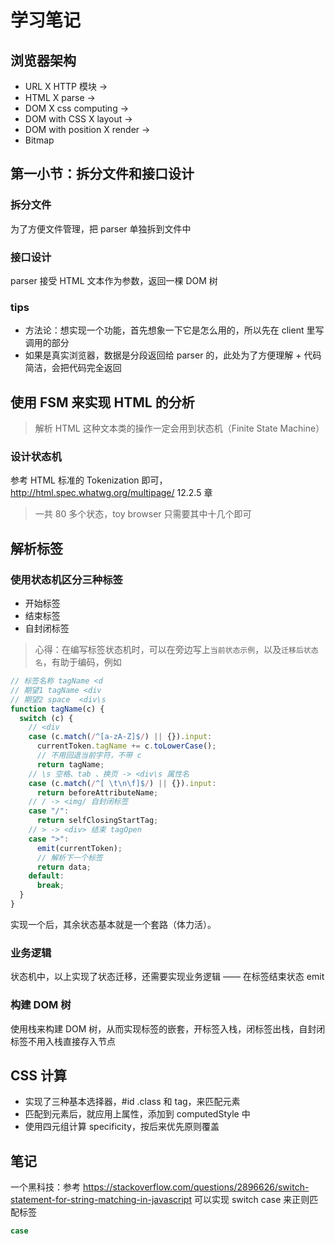 # 学习笔记

## 浏览器架构

- URL X HTTP 模块 ->
- HTML X parse ->
- DOM X css computing ->
- DOM with CSS X layout ->
- DOM with position X render ->
- Bitmap

## 第一小节：拆分文件和接口设计

### 拆分文件

为了方便文件管理，把 parser 单独拆到文件中

### 接口设计

parser 接受 HTML 文本作为参数，返回一棵 DOM 树

### tips

- 方法论：想实现一个功能，首先想象一下它是怎么用的，所以先在 client 里写调用的部分
- 如果是真实浏览器，数据是分段返回给 parser 的，此处为了方便理解 + 代码简洁，会把代码完全返回

## 使用 FSM 来实现 HTML 的分析

> 解析 HTML 这种文本类的操作一定会用到状态机（Finite State Machine）

### 设计状态机

参考 HTML 标准的 Tokenization 即可，http://html.spec.whatwg.org/multipage/ 12.2.5 章

> 一共 80 多个状态，toy browser 只需要其中十几个即可

## 解析标签

### 使用状态机区分三种标签

- 开始标签
- 结束标签
- 自封闭标签

> 心得：在编写标签状态机时，可以在旁边写上`当前状态示例`，以及`迁移后状态名`，有助于编码，例如

```javascript
// 标签名称 tagName <d
// 期望1 tagName <div
// 期望2 space  <div\s
function tagName(c) {
  switch (c) {
    // <div
    case (c.match(/^[a-zA-Z]$/) || {}).input:
      currentToken.tagName += c.toLowerCase();
      // 不用回退当前字符，不带 c
      return tagName;
    // \s 空格、tab 、换页 -> <div\s 属性名
    case (c.match(/^[ \t\n\f]$/) || {}).input:
      return beforeAttributeName;
    // / -> <img/ 自封闭标签
    case "/":
      return selfClosingStartTag;
    // > -> <div> 结束 tagOpen
    case ">":
      emit(currentToken);
      // 解析下一个标签
      return data;
    default:
      break;
  }
}
```

实现一个后，其余状态基本就是一个套路（体力活）。

### 业务逻辑

状态机中，以上实现了状态迁移，还需要实现业务逻辑 —— 在标签结束状态 emit

###

### 构建 DOM 树

使用栈来构建 DOM 树，从而实现标签的嵌套，开标签入栈，闭标签出栈，自封闭标签不用入栈直接存入节点

## CSS 计算

- 实现了三种基本选择器，#id .class 和 tag，来匹配元素
- 匹配到元素后，就应用上属性，添加到 computedStyle 中
- 使用四元组计算 specificity，按后来优先原则覆盖

## 笔记

一个黑科技：参考 https://stackoverflow.com/questions/2896626/switch-statement-for-string-matching-in-javascript 可以实现 switch case 来正则匹配标签

```javascript
case
```
